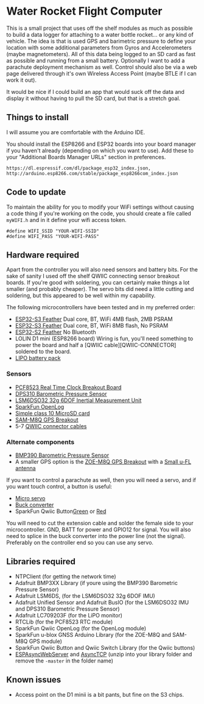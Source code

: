# Water Rocket Flight Computer

This is a small project that uses off the shelf modules as much as possible to build a data logger for attaching to a 
water bottle rocket... or any kind of vehicle. The idea is that is used GPS and barimetric pressure to define your 
location with some additional parameters from Gyros and Accelerometers (maybe magnetometers). All of this data being 
logged to an SD card as fast as possible and running from a small battery. Optionally I want to add a parachute 
deployment mechanism as well. Control should also be via a web page delivered through it's own Wireless Access Point 
(maybe BTLE if I can work it out).

It would be nice if I could build an app that would suck off the data and display it without having to pull the SD
card, but that is a stretch goal.

Things to install
-----------------
I will assume you are comfortable with the Arduino IDE.

You should install the ESP8266 and ESP32 boards into your board manager if you haven't already (depending on which you 
want to use). Add these to your "Additional Boards Manager URLs" section in preferences.

```
https://dl.espressif.com/dl/package_esp32_index.json, 
http://arduino.esp8266.com/stable/package_esp8266com_index.json
```

<!--
You will need to install the file system plugins for 
[ESP32](https://microcontrollerslab.com/install-esp32-filesystem-uploader-in-arduino-ide-spiffs/) and/or 
[ESP8266](https://randomnerdtutorials.com/install-esp8266-filesystem-uploader-arduino-ide/) depending 
on which platform youre using. This will allow you to upload the static (mostly image) files for the web pages.

I have also found the [ESP Exception Decoder](https://github.com/me-no-dev/EspExceptionDecoder) to be very useful.
-->

Code to update
--------------
To maintain the ability for you to modify your WiFi settings without causing a code thing if you're working on the code, 
you should create a file called `myWIFI.h` and in it define your wifi access token.

```
#define WIFI_SSID "YOUR-WIFI-SSID"
#define WIFI_PASS "YOUR-WIFI-PASS"
```

Hardware required
-----------------
Apart from the controller you will also need sensors and battery bits. For the sake of sanity I used off the shelf QWIIC
connecting sensor breakout boards. If you're good with soldering, you can certainly make things a lot smaller (and 
probably cheaper). The servo bits did need a little cutting and soldering, but this appeared to be well within my capability.

The following microcontrollers have been tested and in my preferred order:

* [ESP32-S3 Feather][ESP32-S3] Dual core, BT, WiFi 4MB flash, 2MB PSRAM
* [ESP32-S3 Feather][ESP32-S3-NOPSRAM] Dual core, BT, WiFi 8MB flash, No PSRAM
* [ESP32-S2 Feather][ESP32-S2] No Bluetooth
* LOLIN D1 mini (ESP8266 board) Wiring is fun, you'll need something to power the board and half a [QWIIC cable][QWIIC-CONNECTOR] soldered to the board.
* [LIPO battery pack][LIPO-1100MAH]

[ESP32-S3]: https://thepihut.com/products/adafruit-esp32-s3-feather-with-4mb-flash-2mb-psram-stemma-qt-qwiic
[ESP32-S3-NOPSRAM]: https://thepihut.com/products/adafruit-esp32-s3-feather-with-stemma-qt-qwiic-8mb-flash-no-psram
[ESP32-S2]: https://thepihut.com/products/adafruit-esp32-s2-feather-2-mb-psram-and-stemma-qt-qwiic
[LIPO-1100MAH]: https://smile.amazon.co.uk/dp/B087LTZW61

### Sensors
* [PCF8523 Real Time Clock Breakout Board][PCF8523]
* [DPS310 Barometric Pressure Sensor][DPS310]
* [LSM6DSO32 32g 6DOF Inertial Measurement Unit][LSM6DSO32]
* [SparkFun OpenLog][OPENLOG]
* [Simple class 10 MicroSD card][SDCARD]
* [SAM-M8Q GPS Breakout][SAM-M8Q]
* 5-7 [QWIIC connector cables][QWIIC-CONNECTOR-50]

### Alternate components
* [BMP390 Barometric Pressure Sensor][BMP390]
* A smaller GPS option is the [ZOE-M8Q GPS Breakout][ZOE-M8Q] with a [Small u-FL antenna][UFL-ANTENNA]

[PCF8523]: https://thepihut.com/products/adafruit-pcf8523-real-time-clock-breakout-board-stemma-qt-qwiic
[BMP390]: https://shop.pimoroni.com/products/adafruit-bmp390-precision-barometric-pressure-and-altimeter-stemma-qt-qwiic?variant=32302189346899
[DPS310]: https://thepihut.com/products/adafruit-dps310-precision-barometric-pressure-altitude-sensor
[LSM6DSO32]: https://thepihut.com/products/adafruit-lsm6dso32-6-dof-accelerometer-and-gyroscope
[ZOE-M8Q]: https://shop.pimoroni.com/products/sparkfun-gps-breakout-zoe-m8q-qwiic?variant=31615967789139
[UFL-ANTENNA]: https://shop.pimoroni.com/products/passive-gps-antenna-ufl-9mm-x-9mm-2dbi-gain?variant=4487793281
[SAM-M8Q]: https://thepihut.com/products/sparkfun-gps-breakout-chip-antenna-sam-m8q-qwiic
[OPENLOG]: https://thepihut.com/products/sparkfun-openlog
[QWIIC-CONNECTOR-100]: https://thepihut.com/products/stemma-qt-qwiic-jst-sh-4-pin-cable-100mm-long
[QWIIC-CONNECTOR-50]: https://thepihut.com/products/stemma-qt-qwiic-jst-sh-4-pin-cable
[SDCARD]: https://smile.amazon.co.uk/dp/B07R59FHVG

If you want to control a parachute as well, then you will need a servo, and if you want touch control, a button is useful:

<!-- * [8-Channel PWM or Servo FeatherWing][SERVO-FEATHER] -->
* [Micro servo][TOWER-PRO]
* [Buck converter][BUCKY-5V]
* SparkFun Qwiic Button[Green][BUTTON-GREEN] or [Red][BUTTON-RED]

[TOWER-PRO]: https://thepihut.com/products/servo-motor-sg92r-micro
[BUCKY-5V]: https://thepihut.com/products/dc-dc-automatic-step-up-down-power-module-3-15v-to-5v-600ma?variant=39824836886723
[SERVO-EXTENSION]: https://thepihut.com/products/servo-motor-sg92r-micro
[BUTTON-GREEN]: https://thepihut.com/products/sparkfun-qwiic-button-green-led
[BUTTON-RED]: https://thepihut.com/products/sparkfun-qwiic-button-red-led

You will need to cut the extension cable and solder the female side to your microcontroller. GND, BATT for power and GPIO12 for signal. You will also need to 
splice in the buck converter into the power line (not the signal). Preferably on the controller end so you can use any servo.

Libraries required
------------------
* NTPClient (for getting the network time)
* Adafruit BMP3XX Library (if youre using the BMP390 Barometric Pressure Sensor)
* Adafruit LSM6DS, (for the LSM6DSO32 32g 6DOF IMU)
* Adafruit Unified Sensor and Adafruit BusIO (for the LSM6DSO32 IMU and DPS310 Barometric Pressure Sensor)
* Adafruit LC709203F (for the LiPO monitor)
* RTCLib (for the PCF8523 RTC module)
* SparkFun Qwiic OpenLog (for the OpenLog module)
* SparkFun u-blox GNSS Arduino Library (for the ZOE-M8Q and SAM-M8Q GPS module)
* SparkFun Qwiic Button and Qwiic Switch Library (for the Qwiic buttons)
* [ESPAsyncWebServer][ESPAsyncWebServer] and [AsyncTCP][AsyncTCP] (unzip into your library folder and remove the `-master` in the folder name)

[ESPAsyncWebServer]: https://github.com/me-no-dev/ESPAsyncWebServer
[AsyncTCP]: https://github.com/me-no-dev/AsyncTCP

Known issues
------------
 * Access point on the D1 minii is a bit pants, but fine on the S3 chips.


<!--
### Access points
At this point, the code is designed to create an access point if it cannot connect to a wireless network. However, this
appears to be really slow and flakey for some reason. For use out in the field, I'd recommend setting up a hotspot on 
your phone for it to connect to. Finding the IP address to connect to though can be tricky. On my Pixel device I cannot
see a list of connected devices (thanks google for the proivacy concern). If you use a terminal emulator though, you can
type the following in and it will list the IP addresses of any attached device (which should be the only one)

```
ip neigh
```

Future plans for the ESP32 build will possibly include a BTLE broadcast of it's IP address... or possibly using the bluetooth
connection in an app (for android only) or, better yet, working out why this is so flakey.
-->